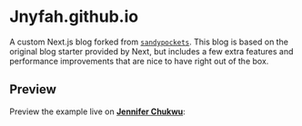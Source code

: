 # Jnyfah.github.io
A custom Next.js blog forked from  [`sandypockets`](https://github.com/sandypockets/nextjs-blog-starter). This blog is based on the original blog starter provided by Next, but includes a few extra features and performance improvements that are nice to have right out of the box. 

## Preview
Preview the example live on [**Jennifer Chukwu**](https://jenniferchukwu.com/):
